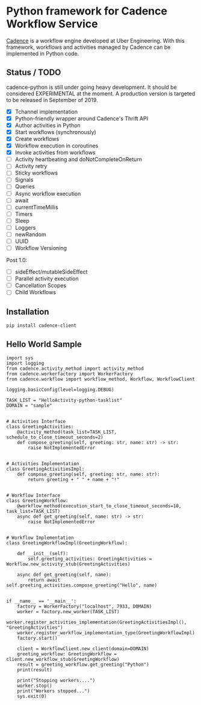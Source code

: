 # Python framework for Cadence Workflow Service

[Cadence](https://github.com/uber/cadence) is a workflow engine developed at Uber Engineering. With this framework, workflows and activities managed by Cadence can be implemented in Python code.

## Status / TODO

cadence-python is still under going heavy development. It should be considered EXPERIMENTAL at the moment. A production
version is targeted to be released in September of 2019.

- [x] Tchannel implementation
- [x] Python-friendly wrapper around Cadence's Thrift API
- [x] Author activities in Python
- [x] Start workflows (synchronously)
- [x] Create workflows
- [x] Workflow execution in coroutines
- [x] Invoke activities from workflows
- [ ] Activity heartbeating and doNotCompleteOnReturn
- [ ] Activity retry
- [ ] Sticky workflows
- [ ] Signals
- [ ] Queries
- [ ] Async workflow execution
- [ ] await
- [ ] currentTimeMillis
- [ ] Timers
- [ ] Sleep
- [ ] Loggers
- [ ] newRandom
- [ ] UUID
- [ ] Workflow Versioning

Post 1.0:
- [ ] sideEffect/mutableSideEffect
- [ ] Parallel activity execution
- [ ] Cancellation Scopes
- [ ] Child Workflows

## Installation

```
pip install cadence-client
```

## Hello World Sample

```
import sys
import logging
from cadence.activity_method import activity_method
from cadence.workerfactory import WorkerFactory
from cadence.workflow import workflow_method, Workflow, WorkflowClient

logging.basicConfig(level=logging.DEBUG)

TASK_LIST = "HelloActivity-python-tasklist"
DOMAIN = "sample"


# Activities Interface
class GreetingActivities:
    @activity_method(task_list=TASK_LIST, schedule_to_close_timeout_seconds=2)
    def compose_greeting(self, greeting: str, name: str) -> str:
        raise NotImplementedError


# Activities Implementation
class GreetingActivitiesImpl:
    def compose_greeting(self, greeting: str, name: str):
        return greeting + " " + name + "!"


# Workflow Interface
class GreetingWorkflow:
    @workflow_method(execution_start_to_close_timeout_seconds=10, task_list=TASK_LIST)
    async def get_greeting(self, name: str) -> str:
        raise NotImplementedError


# Workflow Implementation
class GreetingWorkflowImpl(GreetingWorkflow):

    def __init__(self):
        self.greeting_activities: GreetingActivities = Workflow.new_activity_stub(GreetingActivities)

    async def get_greeting(self, name):
        return await self.greeting_activities.compose_greeting("Hello", name)


if __name__ == '__main__':
    factory = WorkerFactory("localhost", 7933, DOMAIN)
    worker = factory.new_worker(TASK_LIST)
    worker.register_activities_implementation(GreetingActivitiesImpl(), "GreetingActivities")
    worker.register_workflow_implementation_type(GreetingWorkflowImpl)
    factory.start()

    client = WorkflowClient.new_client(domain=DOMAIN)
    greeting_workflow: GreetingWorkflow = client.new_workflow_stub(GreetingWorkflow)
    result = greeting_workflow.get_greeting("Python")
    print(result)

    print("Stopping workers....")
    worker.stop()
    print("Workers stopped...")
    sys.exit(0)
```
